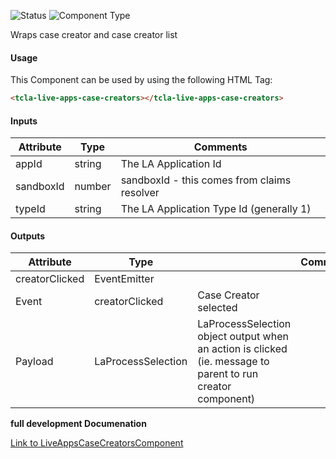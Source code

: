
![Status][auto] ![Component Type][minor] <!--Component Meta {"created_by":"Auto", "reviewed_by":"Auto", "last_modified_by":"Auto", "comment":"drop down"} Component Meta -->


<p>Wraps case creator and case creator list</p>



#### Usage


This Component can be used by using the following HTML Tag:

```html
<tcla-live-apps-case-creators></tcla-live-apps-case-creators>
```

#### Inputs

Attribute | Type | Comments
--- | --- | ---
appId | string | The LA Application Id
sandboxId | number | sandboxId - this comes from claims resolver
typeId | string | The LA Application Type Id (generally 1)

#### Outputs

Attribute | Type |   | Comments
--- | --- | --- | ---
creatorClicked | EventEmitter<LaProcessSelection> |   |  
  | Event |  creatorClicked  |  Case Creator selected
  | Payload |  LaProcessSelection  |  LaProcessSelection object output when an action is clicked (ie. message to parent to run creator component)


<b>full development Documenation</b>

[Link to LiveAppsCaseCreatorsComponent](https://tibcosoftware.github.io/TCSTK-Angular/libdocs/tc-core-lib/components/LiveAppsCaseCreatorsComponent.html)


[auto]: https://img.shields.io/badge/Status-auto%20generated-lightgrey.svg?style=flat "auto generated"

[manually]: https://img.shields.io/badge/Status-manually%20created-yellow.svg?style=flat "manually created"

[draft]: https://img.shields.io/badge/Status-draft-red.svg?style=flat "draft"

[review]: https://img.shields.io/badge/Status-need%20review-yellowgreen.svg?style=flat "need review"

[review done]: https://img.shields.io/badge/Status-review%20done-green.svg?style=flat "review done"

[finalized]: https://img.shields.io/badge/Status-finalized-brightgreen.svg?style=flat "finalized"

[top]: https://img.shields.io/badge/Component%20Type-Top-blue.svg?style=flat "top Component"

[major]: https://img.shields.io/badge/Component%20Type-major%20Component-blue.svg?style=flat "major Component"

[minor]: https://img.shields.io/badge/Component%20Type-minor%20Component-blue.svg?style=flat "minor Component"


